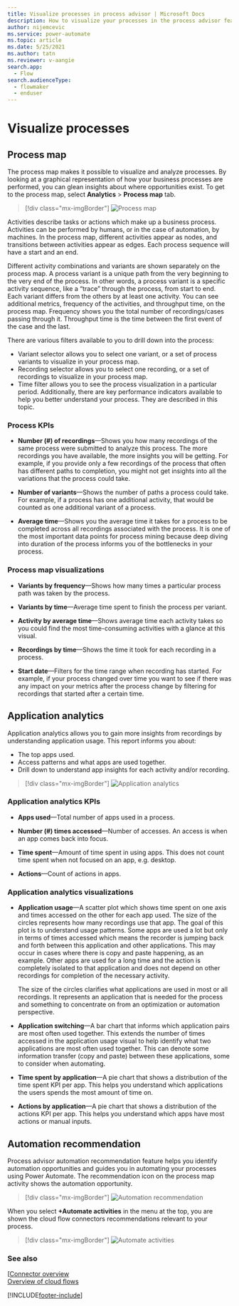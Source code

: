 ```yaml
---
title: Visualize processes in process advisor | Microsoft Docs
description: How to visualize your processes in the process advisor feature.
author: nijemcevic 
ms.service: power-automate
ms.topic: article
ms.date: 5/25/2021
ms.author: tatn
ms.reviewer: v-aangie
search.app: 
  - Flow
search.audienceType:
  - flowmaker
  - enduser
---
```

# Visualize processes

## Process map

<!-- Need an updated screenshot once this feature is available in Demo environment AND the title of the bottom right visual is changed/bugs fixed -->
The process map makes it possible to visualize and analyze processes. By looking at a graphical representation of how your business processes are performed, you can glean insights about where opportunities exist. To get to the process map, select **Analytics** > **Process map** tab.

> [!div class="mx-imgBorder"]
> ![Process map](media/process-advisor-visualize/process-map.png "Process advisor process map")

Activities describe tasks or actions which make up a business process. Activities can be performed by humans, or in the case of automation, by machines. In the process map, different activities appear as nodes, and transitions between activities appear as edges.  Each process sequence will have a start and an end.

Different activity combinations and variants are shown separately on the process map. A process variant is a unique path from the very beginning to the very end of the process. In other words, a process variant is a specific activity sequence, like a “trace” through the process, from start to end. Each variant differs from the others by at least one activity. You can see additional metrics, frequency of the activities, and throughput time, on the process map. Frequency shows you the total number of recordings/cases passing through it. Throughput time is the time between the first event of the case and the last.

There are various filters available to you to drill down into the process:

- Variant selector allows you to select one variant, or a set of process variants to visualize in your process map.
- Recording selector allows you to select one recording, or a set of recordings to visualize in your process map.
- Time filter allows you to see the process visualization in a particular period. Additionally, there are key performance indicators available to help you better understand your process. They are described in this topic.

### Process KPIs

- **Number (#) of recordings**&mdash;Shows you how many recordings of the same process were submitted to analyze this process. The more recordings you have available, the more insights you will be getting. For example, if you provide only a few recordings of the process that often has different paths to completion, you might not get insights into all the variations that the process could take.

- **Number of variants**&mdash;Shows the number of paths a process could take. For example, if a process has one additional activity, that would be counted as one additional variant of a process.

- **Average time**&mdash;Shows you the average time it takes for a process to be completed across all recordings associated with the process. It is one of the most important data points for process mining because deep diving into duration of the process informs you of the bottlenecks in your process.

### Process map visualizations

- **Variants by frequency**&mdash;Shows how many times a particular process path was taken by the process.

- **Variants by time**&mdash;Average time spent to finish the process per variant.

- **Activity by average time**&mdash;Shows average time each activity takes so you could find the most time-consuming activities with a glance at this visual.

- **Recordings by time**&mdash;Shows the time it took for each recording in a process.

- **Start date**&mdash;Filters for the time range when recording has started. For example, if your process changed over time you want to see if there was any impact on your metrics after the process change by filtering for recordings that started after a certain time.

## Application analytics

Application analytics allows you to gain more insights from recordings by understanding application usage. This report informs you about:

- The top apps used.
- Access patterns and what apps are used together.
- Drill down to understand app insights for each activity and/or recording.

> [!div class="mx-imgBorder"]
> ![Application analytics](media/application-analytics.png "Application analytics")

### Application analytics KPIs

- **Apps used**&mdash;Total number of apps used in a process.

- **Number (#) times accessed**&mdash;Number of accesses. An access is when an app comes back into focus.

- **Time spent**&mdash;Amount of time spent in using apps. This does not count time spent when not focused on an app, e.g. desktop.

- **Actions**&mdash;Count of actions in apps.

### Application analytics visualizations

- **Application usage**&mdash;A scatter plot which shows time spent on one axis and times accessed on the other for each app used. The size of the circles represents how many recordings use that app. The goal of this plot is to understand usage patterns. Some apps are used a lot but only in terms of times accessed which means the recorder is jumping back and forth between this application and other applications. This may occur in cases where there is copy and paste happening, as an example. Other apps are used for a long time and the action is completely isolated to that application and does not depend on other recordings for completion of the necessary activity.

    The size of the circles clarifies what applications are used in most or all recordings. It represents an application that is needed for the process and something to concentrate on from an optimization or automation perspective.

- **Application switching**&mdash;A bar chart that informs which application pairs are most often used together. This extends the number of times accessed in the application usage visual to help identify what two applications are most often used together. This can denote some information transfer (copy and paste) between these applications, some to consider when automating.

- **Time spent by application**&mdash;A pie chart that shows a distribution of the time spent KPI per app. This helps you understand which applications the users spends the most amount of time on.

- **Actions by application**&mdash;A pie chart that shows a distribution of the actions KPI per app. This helps you understand which apps have most actions or manual inputs.

## Automation recommendation

Process advisor automation recommendation feature helps you identify automation opportunities and guides you in automating your processes using Power Automate. The recommendation icon on the process map activity shows the automation opportunity.

> [!div class="mx-imgBorder"]
> ![Automation recommendation](media/automation-reco-1.png "Automation recommendation")


When you select **+Automate activities** in the menu at the top, you are shown the cloud flow connectors recommendations relevant to your process.

> [!div class="mx-imgBorder"]
> ![Automate activities](media/automation-reco-2.png "Automate activities")

### See also

[[Connector overview](/connectors/connectors)<br/>
[Overview of cloud flows](overview-cloud.md)

[!INCLUDE[footer-include](includes/footer-banner.md)]